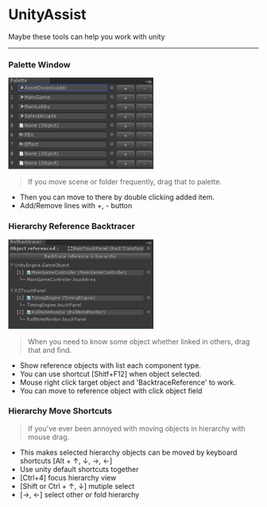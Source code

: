 # UnityAssist
Maybe these tools can help you work with unity

---

### Palette Window
![Alt text](/Screenshots/shot_0.png?raw=true "Optional Title")
> If you move scene or folder frequently, drag that to palette.
* Then you can move to there by double clicking added item.
* Add/Remove lines with +, - button
 
### Hierarchy Reference Backtracer
![Alt text](/Screenshots/shot_1.png?raw=true "Optional Title")
> When you need to know some object whether linked in others, drag that and find.
* Show reference objects with list each component type.
* You can use shortcut [Shitf+F12] when object selected.
* Mouse right click target object and 'BacktraceReference' to work.
* You can move to reference object with click object field

### Hierarchy Move Shortcuts
> If you've ever been annoyed with moving objects in hierarchy with mouse drag.
* This makes selected hierarchy objects can be moved by keyboard shortcuts [Alt + ↑, ↓, →, ←]
* Use unity default shortcuts together
 * [Ctrl+4] focus hierarchy view
 * [Shift or Ctrl + ↑, ↓] mutiple select
 * [→, ←] select other or fold hierarchy
